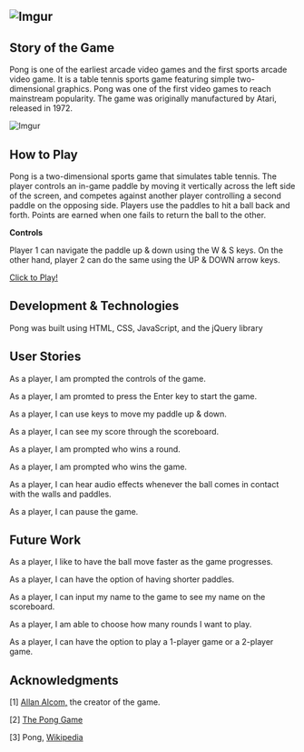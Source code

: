 ![Imgur](https://i.imgur.com/c8dWhg4.png)
--

Story of the Game
--
Pong is one of the earliest arcade video games and the first sports arcade video game. It is a table tennis sports game featuring simple two-dimensional graphics. Pong was one of the first video games to reach mainstream popularity. The game was originally manufactured by Atari, released in 1972.


![Imgur](https://i.imgur.com/HjgI28J.png)

How to Play
--

Pong is a two-dimensional sports game that simulates table tennis. The player controls an in-game paddle by moving it vertically across the left side of the screen, and competes against another player controlling a second paddle on the opposing side. Players use the paddles to hit a ball back and forth. Points are earned when one fails to return the ball to the other.

**Controls**

Player 1 can navigate the paddle up & down using the W & S keys. On the other hand, player 2 can do the same using the UP & DOWN arrow keys.

[Click to Play!](https://aasalgado.github.io/pong/)

Development & Technologies
--
Pong was built using HTML, CSS, JavaScript, and the jQuery library

User Stories
--
As a player, I am prompted the controls of the game.

As a player, I am promted to press the Enter key to start the game.

As a player, I can use keys to move my paddle up & down.

As a player, I can see my score through the scoreboard.

As a player, I am prompted who wins a round.

As a player, I am prompted who wins the game.

As a player, I can hear audio effects whenever the ball comes in contact with the walls and paddles.

As a player, I can pause the game.

Future Work
--
As a player, I like to have the ball move faster as the game progresses.

As a player, I can have the option of having shorter paddles.

As a player, I can input my name to the game to see my name on the scoreboard.

As a player, I am able to choose how many rounds I want to play.

As a player, I can have the option to play a 1-player game or a 2-player game.

Acknowledgments
--
[1] [Allan Alcom,](https://en.wikipedia.org/wiki/Allan_Alcorn) the creator of the game.

[2] [The Pong Game](http://cs.au.dk/~dsound/DigitalAudio.dir/Greenfoot/Pong.dir/Pong.html)

[3] Pong, [Wikipedia](https://en.wikipedia.org/wiki/Pong)



